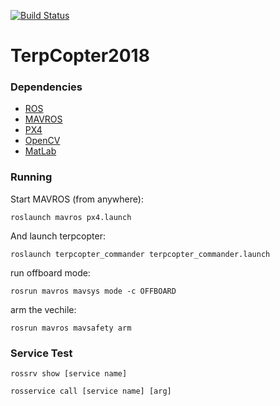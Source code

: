 [![Build Status](https://travis-ci.org/saimouli/TerpCopter2018.svg?branch=master)](https://travis-ci.org/saimouli/TerpCopter2018)

# TerpCopter2018

### Dependencies

- [ROS](http://www.ros.org)
- [MAVROS](https://github.com/mavlink/mavros)
- [PX4](https://docs.px4.io/)
- [OpenCV](https://opencv.org/)
- [MatLab](https://www.mathworks.com/products/matlab.html)

### Running

Start MAVROS (from anywhere):

```
roslaunch mavros px4.launch 
```

And launch terpcopter:
```
roslaunch terpcopter_commander terpcopter_commander.launch
```
run offboard mode:
```
rosrun mavros mavsys mode -c OFFBOARD
```
arm the vechile:
```
rosrun mavros mavsafety arm
```
### Service Test
```
rossrv show [service name]
```
```
rosservice call [service name] [arg]
```
